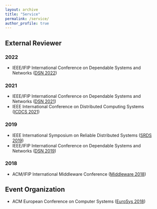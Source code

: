 ```yaml
---
layout: archive
title: "Service"
permalink: /service/
author_profile: true
---
```


## External Reviewer
### 2022
* IEEE/IFIP International Conference on Dependable Systems and Networks ([DSN 2022]())


### 2021
* IEEE/IFIP International Conference on Dependable Systems and Networks ([DSN 2021](https://dsn2021.ntu.edu.tw/))
* IEEE International Conference on Distributed Computing Systems ([ICDCS 2021](https://icdcs2021.us/))


### 2019
* IEEE International Symposium on Reliable Distributed Systems ([SRDS 2019](https://srds2019.projet.liris.cnrs.fr/))
* IEEE/IFIP International Conference on Dependable Systems and Networks ([DSN 2019](http://2019.dsn.org/))

### 2018
* ACM/IFIP International Middleware Conference ([Middleware 2018](http://2018.middleware-conference.org/))



## Event Organization
* ACM European Conference on Computer Systems ([EuroSys 2018](https://eurosys2018.org/))